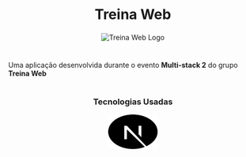 <h1 align="center">Treina Web</h1>

<div align="center">
 <img align="center" src="https://cdn.imp-multimedia.com/1rzlmaxmkzlwgw0o8c.png" alt="Treina Web Logo"/>
</div>

#

Uma aplicação desenvolvida durante o evento **Multi-stack 2** do grupo **Treina Web**

#

<h3 align="center">Tecnologias Usadas</h3>

<div align="center">
   <img alt="Edinelson-Java" height="70" width="100" src="https://raw.githubusercontent.com/devicons/devicon/master/icons/nextjs/nextjs-original.svg">
</div>
